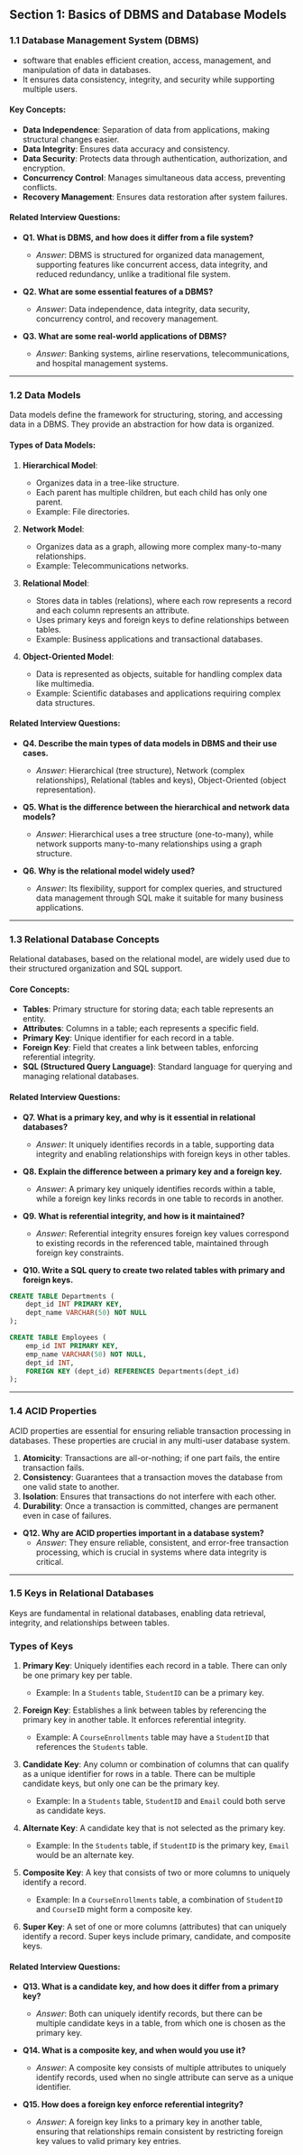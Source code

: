 
## Section 1: Basics of DBMS and Database Models

### 1.1 Database Management System (DBMS)
* software that enables efficient creation, access, management, and manipulation of data in databases.
* It ensures data consistency, integrity, and security while supporting multiple users.

#### Key Concepts:
- **Data Independence**: Separation of data from applications, making structural changes easier.
- **Data Integrity**: Ensures data accuracy and consistency.
- **Data Security**: Protects data through authentication, authorization, and encryption.
- **Concurrency Control**: Manages simultaneous data access, preventing conflicts.
- **Recovery Management**: Ensures data restoration after system failures.

#### Related Interview Questions:
- **Q1. What is DBMS, and how does it differ from a file system?**
  - *Answer*: DBMS is structured for organized data management, supporting features like concurrent access, data integrity, and reduced redundancy, unlike a traditional file system.

- **Q2. What are some essential features of a DBMS?**
  - *Answer*: Data independence, data integrity, data security, concurrency control, and recovery management.

- **Q3. What are some real-world applications of DBMS?**
  - *Answer*: Banking systems, airline reservations, telecommunications, and hospital management systems.

---

### 1.2 Data Models
Data models define the framework for structuring, storing, and accessing data in a DBMS. They provide an abstraction for how data is organized.

#### Types of Data Models:
1. **Hierarchical Model**:
   - Organizes data in a tree-like structure.
   - Each parent has multiple children, but each child has only one parent.
   - Example: File directories.

2. **Network Model**:
   - Organizes data as a graph, allowing more complex many-to-many relationships.
   - Example: Telecommunications networks.

3. **Relational Model**:
   - Stores data in tables (relations), where each row represents a record and each column represents an attribute.
   - Uses primary keys and foreign keys to define relationships between tables.
   - Example: Business applications and transactional databases.

4. **Object-Oriented Model**:
   - Data is represented as objects, suitable for handling complex data like multimedia.
   - Example: Scientific databases and applications requiring complex data structures.

#### Related Interview Questions:
- **Q4. Describe the main types of data models in DBMS and their use cases.**
  - *Answer*: Hierarchical (tree structure), Network (complex relationships), Relational (tables and keys), Object-Oriented (object representation).

- **Q5. What is the difference between the hierarchical and network data models?**
  - *Answer*: Hierarchical uses a tree structure (one-to-many), while network supports many-to-many relationships using a graph structure.

- **Q6. Why is the relational model widely used?**
  - *Answer*: Its flexibility, support for complex queries, and structured data management through SQL make it suitable for many business applications.

---

### 1.3 Relational Database Concepts
Relational databases, based on the relational model, are widely used due to their structured organization and SQL support.

#### Core Concepts:
- **Tables**: Primary structure for storing data; each table represents an entity.
- **Attributes**: Columns in a table; each represents a specific field.
- **Primary Key**: Unique identifier for each record in a table.
- **Foreign Key**: Field that creates a link between tables, enforcing referential integrity.
- **SQL (Structured Query Language)**: Standard language for querying and managing relational databases.

#### Related Interview Questions:
- **Q7. What is a primary key, and why is it essential in relational databases?**
  - *Answer*: It uniquely identifies records in a table, supporting data integrity and enabling relationships with foreign keys in other tables.

- **Q8. Explain the difference between a primary key and a foreign key.**
  - *Answer*: A primary key uniquely identifies records within a table, while a foreign key links records in one table to records in another.

- **Q9. What is referential integrity, and how is it maintained?**
  - *Answer*: Referential integrity ensures foreign key values correspond to existing records in the referenced table, maintained through foreign key constraints.

- **Q10. Write a SQL query to create two related tables with primary and foreign keys.**

```sql
CREATE TABLE Departments (
    dept_id INT PRIMARY KEY,
    dept_name VARCHAR(50) NOT NULL
);

CREATE TABLE Employees (
    emp_id INT PRIMARY KEY,
    emp_name VARCHAR(50) NOT NULL,
    dept_id INT,
    FOREIGN KEY (dept_id) REFERENCES Departments(dept_id)
);
```




---

### 1.4 ACID Properties
ACID properties are essential for ensuring reliable transaction processing in databases. These properties are crucial in any multi-user database system.

1. **Atomicity**: Transactions are all-or-nothing; if one part fails, the entire transaction fails.
2. **Consistency**: Guarantees that a transaction moves the database from one valid state to another.
3. **Isolation**: Ensures that transactions do not interfere with each other.
4. **Durability**: Once a transaction is committed, changes are permanent even in case of failures.


- **Q12. Why are ACID properties important in a database system?**
  - *Answer*: They ensure reliable, consistent, and error-free transaction processing, which is crucial in systems where data integrity is critical.

---

### 1.5 Keys in Relational Databases
Keys are fundamental in relational databases, enabling data retrieval, integrity, and relationships between tables.

### Types of Keys

1. **Primary Key**: Uniquely identifies each record in a table. There can only be one primary key per table.
   - Example: In a `Students` table, `StudentID` can be a primary key.

2. **Foreign Key**: Establishes a link between tables by referencing the primary key in another table. It enforces referential integrity.
   - Example: A `CourseEnrollments` table may have a `StudentID` that references the `Students` table.

3. **Candidate Key**: Any column or combination of columns that can qualify as a unique identifier for rows in a table. There can be multiple candidate keys, but only one can be the primary key.
   - Example: In a `Students` table, `StudentID` and `Email` could both serve as candidate keys.

4. **Alternate Key**: A candidate key that is not selected as the primary key.
   - Example: In the `Students` table, if `StudentID` is the primary key, `Email` would be an alternate key.

5. **Composite Key**: A key that consists of two or more columns to uniquely identify a record.
   - Example: In a `CourseEnrollments` table, a combination of `StudentID` and `CourseID` might form a composite key.

6. **Super Key**: A set of one or more columns (attributes) that can uniquely identify a record. Super keys include primary, candidate, and composite keys.

#### Related Interview Questions:
- **Q13. What is a candidate key, and how does it differ from a primary key?**
  - *Answer*: Both can uniquely identify records, but there can be multiple candidate keys in a table, from which one is chosen as the primary key.

- **Q14. What is a composite key, and when would you use it?**
  - *Answer*: A composite key consists of multiple attributes to uniquely identify records, used when no single attribute can serve as a unique identifier.

- **Q15. How does a foreign key enforce referential integrity?**
  - *Answer*: A foreign key links to a primary key in another table, ensuring that relationships remain consistent by restricting foreign key values to valid primary key entries.



